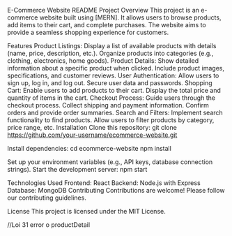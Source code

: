 E-Commerce Website README
Project Overview
This project is an e-commerce website built using [MERN]. It allows users to browse products, add items to their cart, and complete purchases. The website aims to provide a seamless shopping experience for customers.

Features
Product Listings:
Display a list of available products with details (name, price, description, etc.).
Organize products into categories (e.g., clothing, electronics, home goods).
Product Details:
Show detailed information about a specific product when clicked.
Include product images, specifications, and customer reviews.
User Authentication:
Allow users to sign up, log in, and log out.
Secure user data and passwords.
Shopping Cart:
Enable users to add products to their cart.
Display the total price and quantity of items in the cart.
Checkout Process:
Guide users through the checkout process.
Collect shipping and payment information.
Confirm orders and provide order summaries.
Search and Filters:
Implement search functionality to find products.
Allow users to filter products by category, price range, etc.
Installation
Clone this repository:
git clone https://github.com/your-username/ecommerce-website.git

Install dependencies:
cd ecommerce-website
npm install

Set up your environment variables (e.g., API keys, database connection strings).
Start the development server:
npm start

Technologies Used
Frontend: React
Backend: Node.js with Express
Database: MongoDB
Contributing
Contributions are welcome! Please follow our contributing guidelines.

License
This project is licensed under the MIT License.


//Loi 31 error o productDetail